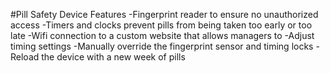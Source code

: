 #Pill Safety Device
Features
-Fingerprint reader to ensure no unauthorized access
-Timers and clocks prevent pills from being taken too early or too late
-Wifi connection to a custom website that allows managers to 
  -Adjust timing settings
  -Manually override the fingerprint sensor and timing locks
  -Reload the device with a new week of pills
